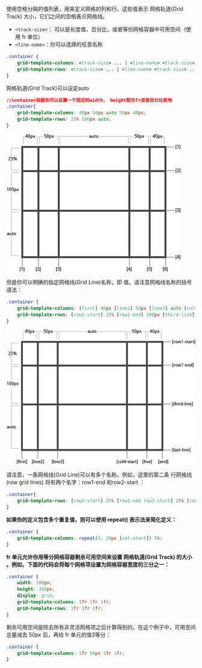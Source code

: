 使用空格分隔的值列表，用来定义网格的列和行。这些值表示 网格轨道(Grid Track) 大小，它们之间的空格表示网格线。

* `<track-size>`： 可以是长度值，百分比，或者等份网格容器中可用空间（使用 fr 单位）
* `<line-name>`：你可以选择的任意名称

```css
.container {
	grid-template-columns: <track-size> ... | <line-name> <track-size> ...;
	grid-template-rows: <track-size> ... | <line-name> <track-size> ...;
}
```

网格轨道(Grid Track)可以设定auto

```css
//container容器也可以设置一个固定的width， height配合fr或者百分比使用
.container{
	grid-template-columns: 40px 50px auto 50px 40px;
	grid-template-rows: 25% 100px auto;
}
```

![](./../images/grid5.png)

但是你可以明确的指定网格线(Grid Line)名称，即 <line-name> 值。请注意网格线名称的括号语法：

```css
.container {
	grid-template-columns: [first] 40px [line2] 50px [line3] auto [col4-start] 50px [five] 40px [end];
	grid-template-rows: [row1-start] 25% [row1-end] 100px [third-line] auto [last-line];
}

```

![](./../images/grid6.png)

请注意，一条网格线(Grid Line)可以有多个名称。例如，这里的第二条 行网格线(row grid lines) 将有两个名字：row1-end 和row2-start ：

```css
.container{
	grid-template-rows: [row1-start] 25% [row1-end row2-start] 25% [row2-end];
}

```

**如果你的定义包含多个重复值，则可以使用 repeat() 表示法来简化定义：**

```css
.container {
	grid-template-columns: repeat(3, 20px [col-start]) 5%;
}
```

**fr 单元允许你用等分网格容器剩余可用空间来设置 网格轨道(Grid Track) 的大小 。例如，下面的代码会将每个网格项设置为网格容器宽度的三分之一：**

```css
.container {
	width: 300px;
	height: 300px;
	display: grid;
	grid-template-columns: 1fr 1fr 1fr;
	grid-template-rows: 1fr 1fr 1fr;
}
```

剩余可用空间是除去所有非灵活网格项之后计算得到的。在这个例子中，可用空间总量减去 50px 后，再给 fr 单元的值3等分：

```css
.container {
	grid-template-columns: 1fr 50px 1fr 1fr;
}
```